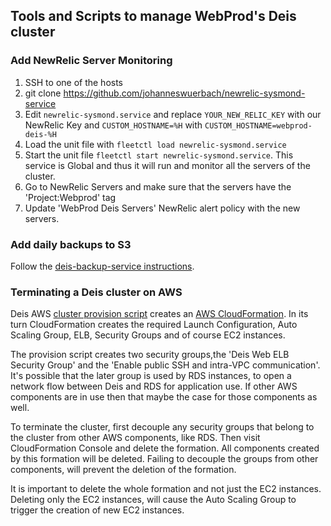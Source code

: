 ## Tools and Scripts to manage WebProd's Deis cluster

### Add NewRelic Server Monitoring

1. SSH to one of the hosts
2. git clone https://github.com/johanneswuerbach/newrelic-sysmond-service
3. Edit `newrelic-sysmond.service` and replace `YOUR_NEW_RELIC_KEY` with our NewRelic Key and `CUSTOM_HOSTNAME=%H` with `CUSTOM_HOSTNAME=webprod-deis-%H`
4. Load the unit file with `fleetctl load newrelic-sysmond.service`
5. Start the unit file `fleetctl start newrelic-sysmond.service`. This service is Global and thus it will run and monitor all the servers of the cluster.
6. Go to NewRelic Servers and make sure that the servers have the 'Project:Webprod' tag
7. Update 'WebProd Deis Servers' NewRelic alert policy with the new servers.


### Add daily backups to S3

Follow the [deis-backup-service instructions](https://github.com/mozilla/deis-backup-service/blob/master/README.md).


### Terminating a Deis cluster on AWS

Deis AWS [cluster provision script](https://github.com/deis/deis/blob/master/contrib/ec2/provision-ec2-cluster.sh) creates an [AWS CloudFormation](https://aws.amazon.com/cloudformation/). In its turn CloudFormation creates the required Launch Configuration, Auto Scaling Group, ELB, Security Groups and of course EC2 instances.

The provision script creates two security groups,the 'Deis Web ELB Security Group' and the 'Enable public SSH and intra-VPC communication'. It's possible that the later group is used by RDS instances, to open a network flow between Deis and RDS for application use. If other AWS components are in use then that maybe the case for those components as well.

To terminate the cluster, first decouple any security groups that belong to the cluster from other AWS components, like RDS. Then visit CloudFormation Console and delete the formation. All components created by this formation will be deleted. Failing to decouple the groups from other components, will prevent the deletion of the formation.

It is important to delete the whole formation and not just the EC2 instances. Deleting only the EC2 instances, will cause the Auto Scaling Group to trigger the creation of new EC2 instances.
